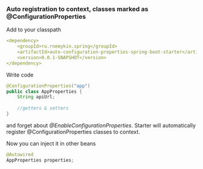 ### Auto registration to context, classes marked as @ConfigurationProperties

Add to your classpath
```yaml
<dependency>
    <groupId>ru.rnemykin.spring</groupId>
    <artifactId>auto-configuration-properties-spring-boot-starter</artifactId>
    <version>0.0.1-SNAPSHOT</version>
</dependency>
```

Write code 
```java
@ConfigurationProperties("app")
public class AppProperties {
    String apiUrl;
    
    //getters & setters
}
```

and forget about _@EnableConfigurationProperties_.
Starter will automatically register @ConfigurationProperties classes to context.

Now you can inject it in other beans
```java
@Autowired
AppProperties properties;
```
